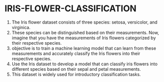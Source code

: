 # IRIS-FLOWER-CLASSIFICATION
1.  The Iris flower dataset consists of three species: setosa, versicolor, and virginica.
2.  These species can be distinguished based on their measurements. Now, imagine that you have the measurements of Iris flowers categorized by their respective species.
3.  objective is to train a machine learning model that can learn from these measurements and accurately classify the Iris flowers into their respective species.
4.  Use the Iris dataset to develop a model that can classify iris flowers into different species based on their sepal and petal measurements.
5.  This dataset is widely used for introductory classification tasks.

